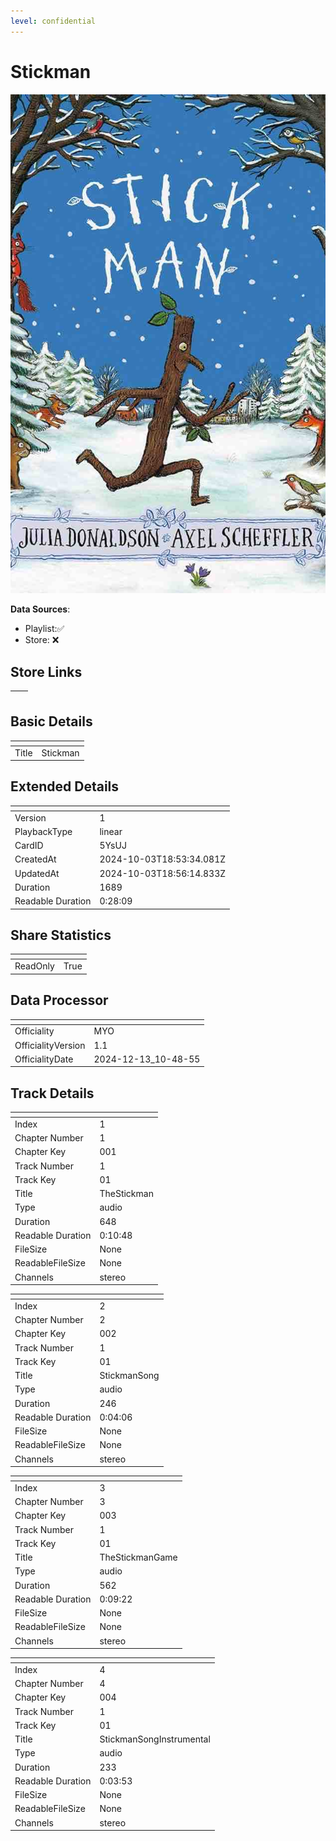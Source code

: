 ```yaml
---
level: confidential
---
```

# Stickman

![card_[5YsUJ].png](../../img/cards/card_[5YsUJ].png)

**Data Sources**: 

- Playlist:✅
- Store: ❌


## Store Links

| <!-- --> | <!-- --> |
| - | - |


## Basic Details

| <!-- --> | <!-- --> |
| - | - |
| Title | Stickman |


## Extended Details

| <!-- --> | <!-- --> |
| - | - |
| Version | 1 |
| PlaybackType | linear |
| CardID | 5YsUJ |
| CreatedAt | 2024-10-03T18:53:34.081Z |
| UpdatedAt | 2024-10-03T18:56:14.833Z |
| Duration | 1689 |
| Readable Duration | 0:28:09 |


## Share Statistics

| <!-- --> | <!-- --> |
| - | - |
| ReadOnly | True |


## Data Processor

| <!-- --> | <!-- --> |
| - | - |
| Officiality | MYO
| OfficialityVersion | 1.1
| OfficialityDate | 2024-12-13_10-48-55


## Track Details

| <!-- --> | <!-- --> |
| - | - |
| Index | 1 |
| Chapter Number | 1 |
| Chapter Key | 001 |
| Track Number | 1 |
| Track Key | 01 |
| Title | TheStickman |
| Type | audio |
| Duration | 648 |
| Readable Duration | 0:10:48 |
| FileSize | None |
| ReadableFileSize | None |
| Channels | stereo |

| <!-- --> | <!-- --> |
| - | - |
| Index | 2 |
| Chapter Number | 2 |
| Chapter Key | 002 |
| Track Number | 1 |
| Track Key | 01 |
| Title | StickmanSong |
| Type | audio |
| Duration | 246 |
| Readable Duration | 0:04:06 |
| FileSize | None |
| ReadableFileSize | None |
| Channels | stereo |

| <!-- --> | <!-- --> |
| - | - |
| Index | 3 |
| Chapter Number | 3 |
| Chapter Key | 003 |
| Track Number | 1 |
| Track Key | 01 |
| Title | TheStickmanGame |
| Type | audio |
| Duration | 562 |
| Readable Duration | 0:09:22 |
| FileSize | None |
| ReadableFileSize | None |
| Channels | stereo |

| <!-- --> | <!-- --> |
| - | - |
| Index | 4 |
| Chapter Number | 4 |
| Chapter Key | 004 |
| Track Number | 1 |
| Track Key | 01 |
| Title | StickmanSongInstrumental |
| Type | audio |
| Duration | 233 |
| Readable Duration | 0:03:53 |
| FileSize | None |
| ReadableFileSize | None |
| Channels | stereo |

